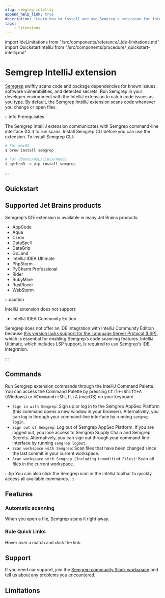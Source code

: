 ```yaml
---
slug: semgrep-intellij
append_help_link: true
description: "Learn how to install and use Semgrep's extension for IntelliJ."
tags:
    - Extensions
---
```


import IdeLimitations from "/src/components/reference/_ide-limitations.md"
import QuickstartIntelliJ from "/src/components/procedure/_quickstart-intellij.md"

# Semgrep IntelliJ extension

[Semgrep](https://semgrep.dev/) swiftly scans code and package dependencies for known issues, software vulnerabilities, and detected secrets. Run Semgrep in your developer environment with the IntelliJ extension to catch code issues as you type. By default, the Semgrep IntelliJ extension scans code whenever you change or open files.

:::info Prerequisites

The Semgrep IntelliJ extension communicates with Semgrep command-line interface (CLI) to run scans. Install Semgrep CLI before you can use the extension. To install Semgrep CLI:

```sh
# For macOS
$ brew install semgrep

# For Ubuntu/WSL/Linux/macOS
$ python3 -m pip install semgrep
```
:::

## Quickstart

<QuickstartIntelliJ />

## Supported Jet Brains products

Semgrep's IDE extension is available in many Jet Brains products:

- AppCode
- Aqua
- CLion
- DataSpell
- DataGrip
- GoLand
- IntelliJ IDEA Ultimate
- PhpStorm
- PyCharm Professional
- Rider
- RubyMine
- RustRover
- WebStorm

:::caution

IntelliJ extension does not support:
- IntelliJ IDEA Community Edition. 

Semgrep does not offer an IDE integration with IntelliJ Community Edition because [this version lacks support for the Language Server Protocol (LSP)](https://plugins.jetbrains.com/docs/intellij/language-server-protocol.html#supported-ides), which is essential for enabling Semgrep’s code scanning features. IntelliJ Ultimate, which includes LSP support, is required to use Semgrep's IDE integration.

:::

## Commands

Run Semgrep extension commands through the IntelliJ Command Palette. You can access the Command Palette by pressing <kbd>Ctrl+⇧Shift+A</kbd> (Windows) or <kbd>⌘Command+⇧Shift+A</kbd> (macOS) on your keyboard.

- `Sign in with Semgrep`: Sign up or log in to the Semgrep AppSec Platform (this command opens a new window in your browser). Alternatively, you can log in through your command-line interface by running `semgrep login`.
- `Sign out of Semgrep`: Log out of Semgrep AppSec Platform. If you are logged out, you lose access to Semgrep Supply Chain and Semgrep Secrets. Alternatively, you can sign out through your command-line interface by running `semgrep logout`.
- `Scan workspace with Semgrep`: Scan files that have been changed since the last commit in your current workspace.
- `Scan workspace with Semgrep (Including Unmodified Files)`: Scan all files in the current workspace.

:::tip
You can also click the Semgrep icon in the IntelliJ toolbar to quickly access all available commands.
:::

## Features

### Automatic scanning

When you open a file, Semgrep scans it right away.

### Rule Quick Links

Hover over a match and click the link.

## Support

If you need our support, join the [Semgrep community Slack workspace](http://go.semgrep.dev/slack) and tell us about any problems you encountered.

## Limitations

<IdeLimitations />
